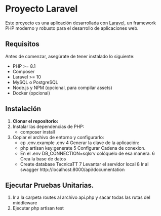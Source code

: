 # Proyecto Laravel

Este proyecto es una aplicación desarrollada con [Laravel](https://laravel.com/), un framework PHP moderno y robusto para el desarrollo de aplicaciones web.

## Requisitos

Antes de comenzar, asegúrate de tener instalado lo siguiente:

- PHP >= 8.1
- Composer
- Laravel >= 10
- MySQL o PostgreSQL
- Node.js y NPM (opcional, para compilar assets)
- Docker (opcional)

## Instalación

1. **Clonar el repositorio:**
2. Instalar las dependencias de PHP:
    - composer install
3. Copiar el archivo de entorno y configurarlo:
    - cp .env.example .env
4  Generar la clave de la aplicación:
    - php artisan key:generate
5  Configurar Cadena de conexion.
    - En el .env DB_CONNECTION=sqlsrv colóquelo de esa manera.
6  Crea la base de datos
    - Create database TecnicaTT
7  Levantar el servidor local
8  Ir al swagger http://localhost:8000/api/documentation
 
## Ejecutar Pruebas Unitarias.
1. Ir a la carpeta routes al archivo api.php y sacar todas las rutas del middleware
2. Ejecutar php artisan test

